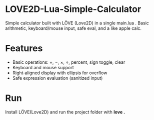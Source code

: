 # LOVE2D-Lua-Simple-Calculator
Simple calculator built with LÖVE (Love2D) in a single main.lua . Basic arithmetic, keyboard/mouse input, safe eval, and a like apple calc.

# Features
- Basic operations: +, −, ×, ÷, percent, sign toggle, clear
- Keyboard and mouse support
- Right‑aligned display with ellipsis for overflow
- Safe expression evaluation (sanitized input)

# Run
Install LÖVE(Love2D) and run the project folder with **love .**

